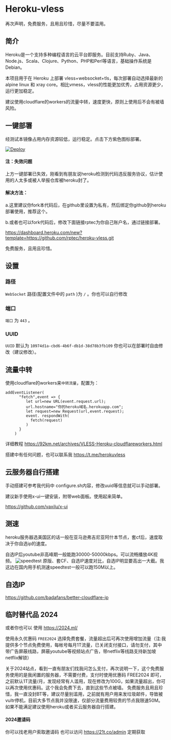 # Heroku-vless

再次声明，免费服务，且用且珍惜，尽量不要滥用。

## 简介
Heroku是一个支持多种编程语言的云平台即服务。目前支持Ruby、Java、Node.js、Scala、Clojure、Python、PHP和Perl等语言，基础操作系统是Debian。

本项目用于在 Heroku 上部署 vless+websocket+tls，每次部署自动选择最新的 alpine linux 和 xray core。相比vmess，vless的性能更加优秀，占用资源更少，运行更加稳定。

建议使用cloudflare的workers的流量中转，速度更快，原则上使用后不会有被墙风险。

## 一键部署

经测试本镜像占用内存资源较低，运行稳定。点击下方紫色图标部署。

[![Deploy](https://www.herokucdn.com/deploy/button.png)](https://dashboard.heroku.com/new?template=https%3A%2F%2Fgithub.com%2Frptec%2Fheroku-vless)


#### 注：失效问题
上方一键部署已失效，刚看到有朋友说heroku检测到代码违反服务协议，估计使用的人太多或被人举报仓库被heroku封了。

#### 解决方法：
a.这里建议你fork本代码后，在github里设置为私有，然后绑定你github到heroku部署使用，推荐这个。

b.或者也可以fork代码后，修改下面链接rptec为你自己账户名，通过链接部署。

https://dashboard.heroku.com/new?template=https://github.com/rptec/heroku-vless.git

免费服务，且用且珍惜。

## 设置

### 路径

`WebSocket` 路径(配置文件中的 `path` )为 `/` 。你也可以自行修改

### 端口

`端口` 为 `443` 。

### UUID

`UUID` 默认为 `10974d1a-cbd6-4b6f-db1d-38d78b3fb109` 你也可以在部署时自由修改（建议修改）。

## 流量中转

使用cloudflare的workers来`中转流量`，配置为： 

```
addEventListener(
      "fetch",event => {
         let url=new URL(event.request.url);
         url.hostname="你的heroku域名.herokuapp.com";
         let request=new Request(url,event.request);
         event. respondWith(
           fetch(request)
         )
      }
    ) 
```


详细教程
https://92km.net/archives/VLESS-Heroku-cloudflareworkers.html

搭建中有任何问题，也可以联系我 https://t.me/herokuvless

## 云服务器自行搭建

手动搭建可参考我代码中 configure.sh内容，修改uuid等信息就可以手动部署。

建议新手使用x-ui一键安装，附带web面板。使用起来简单。

https://github.com/vaxilu/x-ui

## 测速
heroku服务器选美国区的话一般在亚马逊弗吉尼亚阿什本节点，套cf后，速度取决于你自选ip的速度。

自选IP后youtube非高峰期一般能跑30000-50000kbps。可以流畅播放4K视频。
![speedtest](https://img.21t.co/2022/04/19/8a697d.png)
原版、套CF、自选IP速度对比，自选IP明显要高出一大截。我这边在国内用手机测速speedtest一般可以跑150M以上。

## 自选IP

https://github.com/badafans/better-cloudflare-ip

## 临时替代品 2024 
或者你也可以 使用 https://2024.ml/ 

使用永久优惠码 `FREE2024` 选择免费套餐，流量超出后可再次使用增加流量（注:我提供多个节点免费使用，每帐号每月1T流量，已关闭支付接口，请勿支付，其中带广告屏蔽线路，屏蔽youtube等视频站点广告，带netflix等线路支持新加坡netflix解锁）

关于2024站点，看到一直有朋友们找我问怎么支付，再次说明一下，这个免费服务使用的是我闲置的服务器，不需要付费，支付时使用优惠码 FREE2024 即可，之前默认1T流量/月，发现经常有人滥用，现在修改为100G，如果流量超出，你可以再次使用优惠码。这个我会免费下去，直到这些节点被墙。
免费服务且用且珍惜，我一直没封BT等，建议尽量别滥用，之前就有用户用来发垃圾邮件，导致被vultr停机，目前大多节点我并没限速，仅部分流量费用较贵的节点我限速50M。如果不能满足建议使用heroku或者买云服务器自行搭建。


#### 2024邀请码 

你可以找老用户索取邀请码
也可以访问 https://21t.co/admin 定期获取
